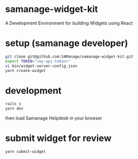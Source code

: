 # samanage-widget-kit
A Development Environment for building Widgets using React

# setup (samanage developer)
```sh
git clone git@github.com:SAManage/samanage-widget-kit.git
export TOKEN="<my-api-token>"
vi bin/widget-server-config.json
yarn create-widget
```

# development
```sh
rails s
yarn dev
```

then load Samanage Helpdesk in your browser

# submit widget for review
```sh
yarn submit-widget
```
